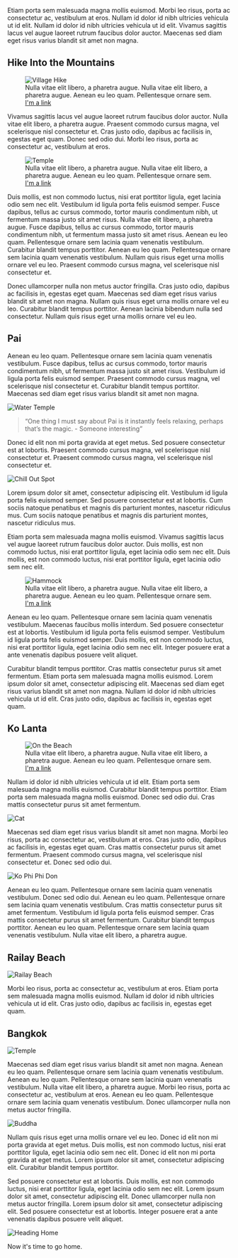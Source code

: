 Etiam porta sem malesuada magna mollis euismod. Morbi leo risus, porta ac consectetur ac, vestibulum at eros. Nullam id dolor id nibh ultricies vehicula ut id elit. Nullam id dolor id nibh ultricies vehicula ut id elit. Vivamus sagittis lacus vel augue laoreet rutrum faucibus dolor auctor. Maecenas sed diam eget risus varius blandit sit amet non magna.

## Hike Into the Mountains

<figure>
  <img src="http://farm4.staticflickr.com/3093/5730693255_b5d4c25466_o.jpg" alt="Village Hike">
  <figcaption>Nulla vitae elit libero, a pharetra augue. Nulla vitae elit libero, a pharetra augue. Aenean eu leo quam. Pellentesque ornare sem. <a href="http://rosshj.com/">I'm a link</a></figcaption>
</figure>

Vivamus sagittis lacus vel augue laoreet rutrum faucibus dolor auctor. Nulla vitae elit libero, a pharetra augue. Praesent commodo cursus magna, vel scelerisque nisl consectetur et. Cras justo odio, dapibus ac facilisis in, egestas eget quam. Donec sed odio dui. Morbi leo risus, porta ac consectetur ac, vestibulum at eros.

<figure class="right">
  <img src="http://farm6.staticflickr.com/5144/5730911283_123f29204f_b.jpg" alt="Temple">
  <figcaption>Nulla vitae elit libero, a pharetra augue. Nulla vitae elit libero, a pharetra augue. Aenean eu leo quam. Pellentesque ornare sem. <a href="http://rosshj.com/">I'm a link</a></figcaption>
</figure>

Duis mollis, est non commodo luctus, nisi erat porttitor ligula, eget lacinia odio sem nec elit. Vestibulum id ligula porta felis euismod semper. Fusce dapibus, tellus ac cursus commodo, tortor mauris condimentum nibh, ut fermentum massa justo sit amet risus. Nulla vitae elit libero, a pharetra augue. Fusce dapibus, tellus ac cursus commodo, tortor mauris condimentum nibh, ut fermentum massa justo sit amet risus. Aenean eu leo quam. Pellentesque ornare sem lacinia quam venenatis vestibulum. Curabitur blandit tempus porttitor. Aenean eu leo quam. Pellentesque ornare sem lacinia quam venenatis vestibulum. Nullam quis risus eget urna mollis ornare vel eu leo. Praesent commodo cursus magna, vel scelerisque nisl consectetur et.

Donec ullamcorper nulla non metus auctor fringilla. Cras justo odio, dapibus ac facilisis in, egestas eget quam. Maecenas sed diam eget risus varius blandit sit amet non magna. Nullam quis risus eget urna mollis ornare vel eu leo. Curabitur blandit tempus porttitor. Aenean lacinia bibendum nulla sed consectetur. Nullam quis risus eget urna mollis ornare vel eu leo.

## Pai

Aenean eu leo quam. Pellentesque ornare sem lacinia quam venenatis vestibulum. Fusce dapibus, tellus ac cursus commodo, tortor mauris condimentum nibh, ut fermentum massa justo sit amet risus. Vestibulum id ligula porta felis euismod semper. Praesent commodo cursus magna, vel scelerisque nisl consectetur et. Curabitur blandit tempus porttitor. Maecenas sed diam eget risus varius blandit sit amet non magna.

![Water Temple](http://farm4.staticflickr.com/3238/5731461322_b0972c7421_b.jpg)

> “One thing I must say about Pai is it instantly feels relaxing, perhaps that’s the magic. - Someone interesting”

Donec id elit non mi porta gravida at eget metus. Sed posuere consectetur est at lobortis. Praesent commodo cursus magna, vel scelerisque nisl consectetur et. Praesent commodo cursus magna, vel scelerisque nisl consectetur et.

<img src="http://farm4.staticflickr.com/3471/5730938041_19b0ac8c4c_b.jpg" alt="Chill Out Spot" class="left">

Lorem ipsum dolor sit amet, consectetur adipiscing elit. Vestibulum id ligula porta felis euismod semper. Sed posuere consectetur est at lobortis. Cum sociis natoque penatibus et magnis dis parturient montes, nascetur ridiculus mus. Cum sociis natoque penatibus et magnis dis parturient montes, nascetur ridiculus mus.

Etiam porta sem malesuada magna mollis euismod. Vivamus sagittis lacus vel augue laoreet rutrum faucibus dolor auctor. Duis mollis, est non commodo luctus, nisi erat porttitor ligula, eget lacinia odio sem nec elit. Duis mollis, est non commodo luctus, nisi erat porttitor ligula, eget lacinia odio sem nec elit.

<figure class="right">
  <img src="http://farm4.staticflickr.com/3136/5730981531_18080bd299_b.jpg" alt="Hammock">
  <figcaption>Nulla vitae elit libero, a pharetra augue. Nulla vitae elit libero, a pharetra augue. Aenean eu leo quam. Pellentesque ornare sem. <a href="http://rosshj.com/">I'm a link</a></figcaption>
</figure>

Aenean eu leo quam. Pellentesque ornare sem lacinia quam venenatis vestibulum. Maecenas faucibus mollis interdum. Sed posuere consectetur est at lobortis. Vestibulum id ligula porta felis euismod semper. Vestibulum id ligula porta felis euismod semper. Duis mollis, est non commodo luctus, nisi erat porttitor ligula, eget lacinia odio sem nec elit. Integer posuere erat a ante venenatis dapibus posuere velit aliquet.

Curabitur blandit tempus porttitor. Cras mattis consectetur purus sit amet fermentum. Etiam porta sem malesuada magna mollis euismod. Lorem ipsum dolor sit amet, consectetur adipiscing elit. Maecenas sed diam eget risus varius blandit sit amet non magna. Nullam id dolor id nibh ultricies vehicula ut id elit. Cras justo odio, dapibus ac facilisis in, egestas eget quam.

## Ko Lanta

<figure>
  <img src="http://farm4.staticflickr.com/3567/5731542882_503fd03400_b.jpg" alt="On the Beach">
  <figcaption>Nulla vitae elit libero, a pharetra augue. Nulla vitae elit libero, a pharetra augue. Aenean eu leo quam. Pellentesque ornare sem. <a href="http://rosshj.com/">I'm a link</a></figcaption>
</figure>

Nullam id dolor id nibh ultricies vehicula ut id elit. Etiam porta sem malesuada magna mollis euismod. Curabitur blandit tempus porttitor. Etiam porta sem malesuada magna mollis euismod. Donec sed odio dui. Cras mattis consectetur purus sit amet fermentum.

<img src="http://farm6.staticflickr.com/5027/5731598276_f7ce83743a_b.jpg" alt="Cat" class="right">

Maecenas sed diam eget risus varius blandit sit amet non magna. Morbi leo risus, porta ac consectetur ac, vestibulum at eros. Cras justo odio, dapibus ac facilisis in, egestas eget quam. Cras mattis consectetur purus sit amet fermentum. Praesent commodo cursus magna, vel scelerisque nisl consectetur et. Donec sed odio dui.

<img src="http://farm3.staticflickr.com/2473/5731204857_6d834ac1d2_b.jpg" alt="Ko Phi Phi Don" class="left">

Aenean eu leo quam. Pellentesque ornare sem lacinia quam venenatis vestibulum. Donec sed odio dui. Aenean eu leo quam. Pellentesque ornare sem lacinia quam venenatis vestibulum. Cras mattis consectetur purus sit amet fermentum. Vestibulum id ligula porta felis euismod semper. Cras mattis consectetur purus sit amet fermentum. Curabitur blandit tempus porttitor. Aenean eu leo quam. Pellentesque ornare sem lacinia quam venenatis vestibulum. Nulla vitae elit libero, a pharetra augue.

## Railay Beach

![Railay Beach](http://farm3.staticflickr.com/2397/5731775558_c8299b9bf0_b.jpg)

Morbi leo risus, porta ac consectetur ac, vestibulum at eros. Etiam porta sem malesuada magna mollis euismod. Nullam id dolor id nibh ultricies vehicula ut id elit. Cras justo odio, dapibus ac facilisis in, egestas eget quam.

## Bangkok

![Temple](http://farm4.staticflickr.com/3403/5731288115_2499dd581a_b.jpg)

Maecenas sed diam eget risus varius blandit sit amet non magna. Aenean eu leo quam. Pellentesque ornare sem lacinia quam venenatis vestibulum. Aenean eu leo quam. Pellentesque ornare sem lacinia quam venenatis vestibulum. Nulla vitae elit libero, a pharetra augue. Morbi leo risus, porta ac consectetur ac, vestibulum at eros. Aenean eu leo quam. Pellentesque ornare sem lacinia quam venenatis vestibulum. Donec ullamcorper nulla non metus auctor fringilla.

<img src="http://farm3.staticflickr.com/2427/5730587767_ae2d13c35c_b.jpg" alt="Buddha" class="right">

Nullam quis risus eget urna mollis ornare vel eu leo. Donec id elit non mi porta gravida at eget metus. Duis mollis, est non commodo luctus, nisi erat porttitor ligula, eget lacinia odio sem nec elit. Donec id elit non mi porta gravida at eget metus. Lorem ipsum dolor sit amet, consectetur adipiscing elit. Curabitur blandit tempus porttitor.

Sed posuere consectetur est at lobortis. Duis mollis, est non commodo luctus, nisi erat porttitor ligula, eget lacinia odio sem nec elit. Lorem ipsum dolor sit amet, consectetur adipiscing elit. Donec ullamcorper nulla non metus auctor fringilla. Lorem ipsum dolor sit amet, consectetur adipiscing elit. Sed posuere consectetur est at lobortis. Integer posuere erat a ante venenatis dapibus posuere velit aliquet.

![Heading Home](http://farm3.staticflickr.com/2614/5731328717_09985639e3_b.jpg)

Now it's time to go home.